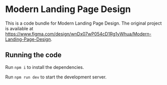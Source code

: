 
  # Modern Landing Page Design

  This is a code bundle for Modern Landing Page Design. The original project is available at https://www.figma.com/design/wnDx07wP054cD1Rg1yWhua/Modern-Landing-Page-Design.

  ## Running the code

  Run `npm i` to install the dependencies.

  Run `npm run dev` to start the development server.
  